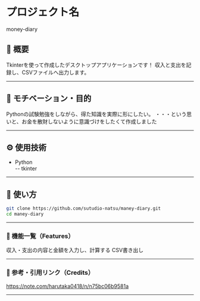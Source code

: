 # プロジェクト名
money-diary

## 📌 概要
Tkinterを使って作成したデスクトップアプリケーションです！
収入と支出を記録し、CSVファイルへ出力します。

---

## 🎯 モチベーション・目的
Pythonの試験勉強をしながら、得た知識を実際に形にしたい。
・・・という思いと、お金を散財しないように意識づけをしたくて作成しました

---

## ⚙️ 使用技術
- Python  
 -- tkinter  


---

## 🚀 使い方

```bash
git clone https://github.com/sutudio-natsu/maney-diary.git
cd maney-diary

```
---

### 📄 機能一覧（Features）
収入・支出の内容と金額を入力し、計算する
CSV書き出し

---

### 🔗 参考・引用リンク（Credits）
https://note.com/harutaka0418/n/n75bc06b9581a

---
